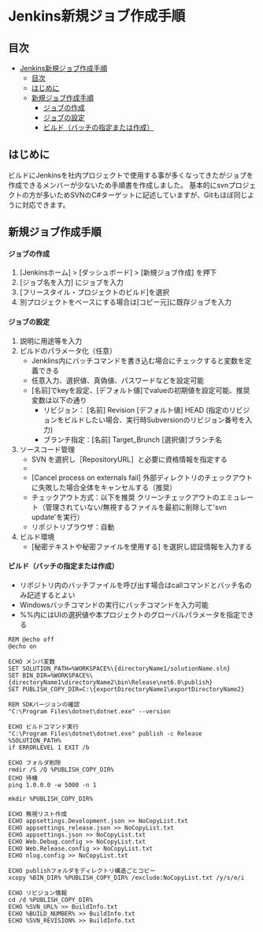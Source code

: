 # Jenkins新規ジョブ作成手順

## 目次
- [Jenkins新規ジョブ作成手順](#jenkins新規ジョブ作成手順)
  - [目次](#目次)
  - [はじめに](#はじめに)
  - [新規ジョブ作成手順](#新規ジョブ作成手順)
      - [ジョブの作成](#ジョブの作成)
      - [ジョブの設定](#ジョブの設定)
      - [ビルド（バッチの指定または作成）](#ビルドバッチの指定または作成)

## はじめに
ビルドにJenkinsを社内プロジェクトで使用する事が多くなってきたがジョブを作成できるメンバーが少ないため手順書を作成しました。
基本的にsvnプロジェクトの方が多いためSVNのC#ターゲットに記述していますが、Gitもほぼ同じように対応できます。

## 新規ジョブ作成手順

#### ジョブの作成
1. [Jenkinsホーム] > [ダッシュボード] > [新規ジョブ作成]  を押下
1. [ジョブ名を入力] にジョブを入力
1. [フリースタイル・プロジェクトのビルド]を選択
1. 別プロジェクトをベースにする場合は[コピー元]に既存ジョブを入力

#### ジョブの設定
1. 説明に用途等を入力
1. ビルドのパラメータ化（任意）
   - Jenklins内にバッチコマンドを書き込む場合にチェックすると変数を定義できる
   - 任意入力、選択値、真偽値、パスワードなどを設定可能
   - [名前]でkeyを設定、[デフォルト値]でvalueの初期値を設定可能、推奨変数は以下の通り
       - リビジョン： [名前] Revision [デフォルト値] HEAD
        (指定のリビジョンをビルドしたい場合、実行時Subversionのリビジョン番号を入力)
       - ブランチ指定：[名前] Target_Brunch [選択値]ブランチ名 
1. ソースコード管理
   - SVN を選択し［RepositoryURL］と必要に資格情報を指定する
   - [Ignore externals]:ビルドプロセス中にこれらの外部リソースを無視したい場合チェック
   - [Cancel process on externals fail] 外部ディレクトリのチェックアウトに失敗した場合全体をキャンセルする（推奨）
   - チェックアウト方式：以下を推奨
     クリーンチェックアウトのエミュレート（管理されていない/無視するファイルを最初に削除して'svn update'を実行）
   - リポジトリブラウザ：自動
1. ビルド環境
    - [秘密テキストや秘密ファイルを使用する] を選択し認証情報を入力する

#### ビルド（バッチの指定または作成）
- リポジトリ内のバッチファイルを呼び出す場合はcallコマンドとバッチ名のみ記述するとよい
- Windowsバッチコマンドの実行にバッチコマンドを入力可能
- %%内にはUIの選択値や本プロジェクトのグローバルパラメータを指定できる
```
REM @echo off
@echo on

ECHO メンバ変数
SET SOLUTION_PATH=%WORKSPACE%\{directoryName1/solutionName.sln}
SET BIN_DIR=%WORKSPACE%\{directoryName1\directoryName2\bin\Release\net6.0\publish}
SET PUBLISH_COPY_DIR=C:\{exportDirectoryName1\exportDirectoryName2}

REM SDKバージョンの確認
"C:\Program Files\dotnet\dotnet.exe" --version

ECHO ビルドコマンド実行
"C:\Program Files\dotnet\dotnet.exe" publish -c Release %SOLUTION_PATH%
if ERRORLEVEL 1 EXIT /b

ECHO フォルダ削除
rmdir /S /Q %PUBLISH_COPY_DIR%
ECHO 待機
ping 1.0.0.0 -w 5000 -n 1

mkdir %PUBLISH_COPY_DIR%

ECHO 無視リスト作成
ECHO appsettings.Development.json >> NoCopyList.txt
ECHO appsettings_release.json >> NoCopyList.txt
ECHO appsettings.json >> NoCopyList.txt
ECHO Web.Debug.config >> NoCopyList.txt
ECHO Web.Release.config >> NoCopyList.txt
ECHO nlog.config >> NoCopyList.txt

ECHO publishフォルダをディレクトリ構造ごとコピー
xcopy %BIN_DIR% %PUBLISH_COPY_DIR% /exclude:NoCopyList.txt /y/s/e/i

ECHO リビジョン情報
cd /d %PUBLISH_COPY_DIR%
ECHO %SVN_URL% >> BuildInfo.txt
ECHO %BUILD_NUMBER% >> BuildInfo.txt
ECHO %SVN_REVISION% >> BuildInfo.txt
```



